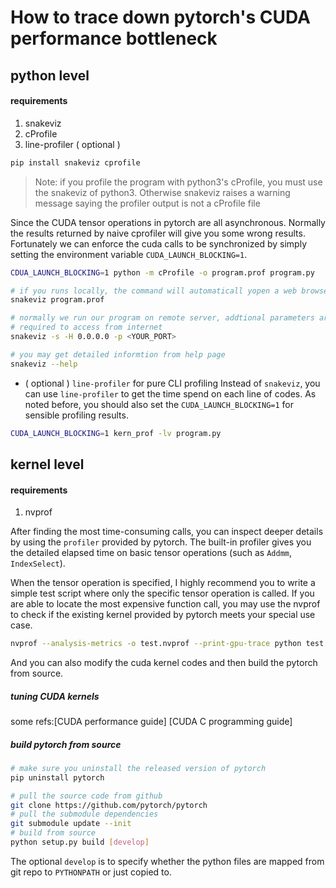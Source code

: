 How to trace down pytorch's CUDA performance bottleneck
==

python level
---

#### requirements
1. snakeviz
2. cProfile
3. line-profiler ( optional )
```bash
pip install snakeviz cprofile
```
>Note: if you profile the program with python3's cProfile, you must use the snakeviz of python3. Otherwise snakeviz raises a warning message saying the profiler output is not a cProfile file

Since the CUDA tensor operations in pytorch are all asynchronous. Normally the results returned by naive cprofiler will give you some wrong results. Fortunately we can enforce the cuda calls to be synchronized by simply setting the environment variable `CUDA_LAUNCH_BLOCKING=1`.

```bash
CDUA_LAUNCH_BLOCKING=1 python -m cProfile -o program.prof program.py
```

```bash
# if you runs locally, the command will automaticall yopen a web browser
snakeviz program.prof

# normally we run our program on remote server, addtional parameters are
# required to access from internet
snakeviz -s -H 0.0.0.0 -p <YOUR_PORT>

# you may get detailed informtion from help page
snakeviz --help
```

- ( optional ) `line-profiler` for pure CLI profiling
Instead of `snakeviz`, you can use `line-profiler` to get the time spend on each line of codes. As noted before, you should also set the `CUDA_LAUNCH_BLOCKING=1` for sensible profiling results.
```bash
CUDA_LAUNCH_BLOCKING=1 kern_prof -lv program.py
```

kernel level
---

#### requirements
1. nvprof

After finding the most time-consuming calls, you can inspect deeper details by using the `profiler` provided by pytorch. The built-in profiler gives you the detailed elapsed time on basic tensor operations (such as `Addmm`, `IndexSelect`).

When the tensor operation is specified, I highly recommend you to write a simple test script where only  the specific tensor operation is called.
If you are able to locate the most expensive function call, you may use the nvprof to check if the existing kernel provided by pytorch meets your special use case.

```bash
nvprof --analysis-metrics -o test.nvprof --print-gpu-trace python test.py 2>> nvprof.log
```
And you can also modify the cuda kernel codes and then build the pytorch from source.

##### tuning CUDA kernels
some refs:[CUDA performance guide] [CUDA C programming guide]
##### build pytorch from source
```bash
# make sure you uninstall the released version of pytorch
pip uninstall pytorch

# pull the source code from github
git clone https://github.com/pytorch/pytorch
# pull the submodule dependencies
git submodule update --init
# build from source
python setup.py build [develop]
```
The optional `develop` is to specify whether the python files are mapped from git repo to `PYTHONPATH` or just copied to.
